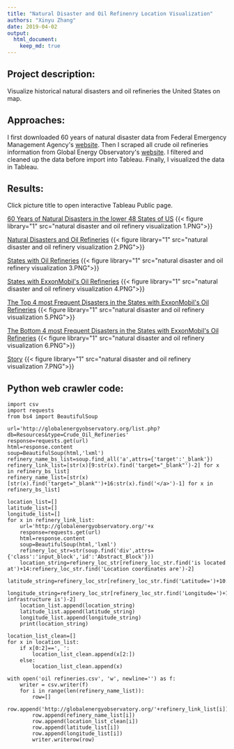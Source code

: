```yaml
---
title: "Natural Disaster and Oil Refinenry Location Visualization"
authors: "Xinyu Zhang"
date: 2019-04-02
output:
  html_document:
    keep_md: true
---
```




## Project description:

Visualize historical natural disasters and oil refineries the United States on map.

## Approaches:

I first downloaded 60 years of natural disaster data from Federal Emergency Management Agency's [website](https://www.google.com/search?q=fema&oq=fema&aqs=chrome..69i57j69i60l4j35i39.1254j0j7&sourceid=chrome&ie=UTF-8). Then I scraped all crude oil refineries information from Global Energy Observatory's [website](http://globalenergyobservatory.org/list.php?db=Resources&type=Crude_Oil_Refineries). I filtered and cleaned up the data before import into Tableau. Finally, I visualized the data in Tableau.

## Results:

Click picture title to open interactive Tableau Public page.

[60 Years of Natural Disasters in the lower 48 States of US](https://public.tableau.com/views/NaturalDisasterandOilRefinerieLocation/NaturalDisasters?:embed=y&:display_count=yes&publish=yes)
{{< figure library="1" src="natural disaster and oil refinery visualization 1.PNG">}}

[Natural Disasters and Oil Refineries](https://public.tableau.com/views/NaturalDisasterandOilRefinerieLocation/OilRefineriesandNaturalDisasters?:embed=y&:display_count=yes&publish=yes)
{{< figure library="1" src="natural disaster and oil refinery visualization 2.PNG">}}

[States with Oil Refineries](https://public.tableau.com/views/NaturalDisasterandOilRefinerieLocation/OilRefinery-States?:embed=y&:display_count=yes&publish=yes)
{{< figure library="1" src="natural disaster and oil refinery visualization 3.PNG">}}

[States with ExxonMobil's Oil Refineries](https://public.tableau.com/views/NaturalDisasterandOilRefinerieLocation/ExxonMobilRefinery-States?:embed=y&:display_count=yes&publish=yes)
{{< figure library="1" src="natural disaster and oil refinery visualization 4.PNG">}}

[The Top 4 most Frequent Disasters in the States with ExxonMobil's Oil Refineries](https://public.tableau.com/views/NaturalDisasterandOilRefinerieLocation/DisastermostMultiMaps?:embed=y&:display_count=yes&publish=yes)
{{< figure library="1" src="natural disaster and oil refinery visualization 5.PNG">}}

[The Bottom 4 most Frequent Disasters in the States with ExxonMobil's Oil Refineries](https://public.tableau.com/views/NaturalDisasterandOilRefinerieLocation/DisasterleastMultiMaps?:embed=y&:display_count=yes&publish=yes)
{{< figure library="1" src="natural disaster and oil refinery visualization 6.PNG">}}

[Story](https://public.tableau.com/views/NaturalDisasterandOilRefinerieLocation/Story?:embed=y&:display_count=yes&publish=yes)
{{< figure library="1" src="natural disaster and oil refinery visualization 7.PNG">}}

## Python web crawler code:


```rcpp
import csv
import requests
from bs4 import BeautifulSoup

url='http://globalenergyobservatory.org/list.php?db=Resources&type=Crude_Oil_Refineries'
response=requests.get(url)
html=response.content
soup=BeautifulSoup(html,'lxml')
refinery_name_bs_list=soup.find_all('a',attrs={'target':'_blank'})
refinery_link_list=[str(x)[9:str(x).find('target="_blank"')-2] for x in refinery_bs_list]
refinery_name_list=[str(x)[str(x).find('target="_blank"')+16:str(x).find('</a>')-1] for x in refinery_bs_list]

location_list=[]
latitude_list=[]
longitude_list=[]
for x in refinery_link_list:
    url='http://globalenergyobservatory.org/'+x
    response=requests.get(url)
    html=response.content
    soup=BeautifulSoup(html,'lxml')
    refinery_loc_str=str(soup.find('div',attrs={'class':'input_block','id':'Abstract_Block'}))
    location_string=refinery_loc_str[refinery_loc_str.find('is located at')+14:refinery_loc_str.find('Location coordinates are')-2]
    latitude_string=refinery_loc_str[refinery_loc_str.find('Latitude=')+10:refinery_loc_str.find('Longitude=')-2]
    longitude_string=refinery_loc_str[refinery_loc_str.find('Longitude=')+11:refinery_loc_str.find('This infrastructure is')-2]
    location_list.append(location_string)
    latitude_list.append(latitude_string)
    longitude_list.append(longitude_string)
    print(location_string)

location_list_clean=[]
for x in location_list:
    if x[0:2]==', ':
        location_list_clean.append(x[2:])
    else:
        location_list_clean.append(x)

with open('oil refineries.csv', 'w', newline='') as f:
    writer = csv.writer(f)
    for i in range(len(refinery_name_list)):
        row=[]
        row.append('http://globalenergyobservatory.org/'+refinery_link_list[i])
        row.append(refinery_name_list[i])
        row.append(location_list_clean[i])
        row.append(latitude_list[i])
        row.append(longitude_list[i])
        writer.writerow(row)
```


